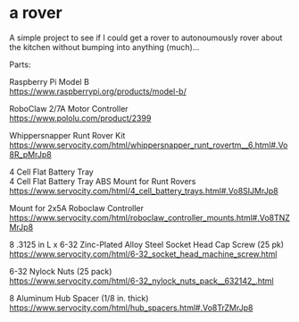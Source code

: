 # a rover
A simple project to see if I could get a rover to autonoumously rover about the kitchen without bumping into anything (much)...

Parts:

Raspberry Pi Model B<br>
https://www.raspberrypi.org/products/model-b/

RoboClaw 2/7A Motor Controller <br>
https://www.pololu.com/product/2399

Whippersnapper Runt Rover Kit <br>
https://www.servocity.com/html/whippersnapper_runt_rovertm__6.html#.Vo8R_pMrJp8

4 Cell Flat Battery Tray<br>
4 Cell Flat Battery Tray ABS Mount for Runt Rovers<br>
https://www.servocity.com/html/4_cell_battery_trays.html#.Vo8SIJMrJp8

Mount for 2x5A Roboclaw Controller<br>
https://www.servocity.com/html/roboclaw_controller_mounts.html#.Vo8TNZMrJp8

8 .3125 in L x 6-32 Zinc-Plated Alloy Steel Socket Head Cap Screw (25 pk)<br>
https://www.servocity.com/html/6-32_socket_head_machine_screw.html

6-32 Nylock Nuts (25 pack)<br>
https://www.servocity.com/html/6-32_nylock_nuts_pack__632142_.html

8 Aluminum Hub Spacer (1/8 in. thick)<br>
https://www.servocity.com/html/hub_spacers.html#.Vo8TrZMrJp8
